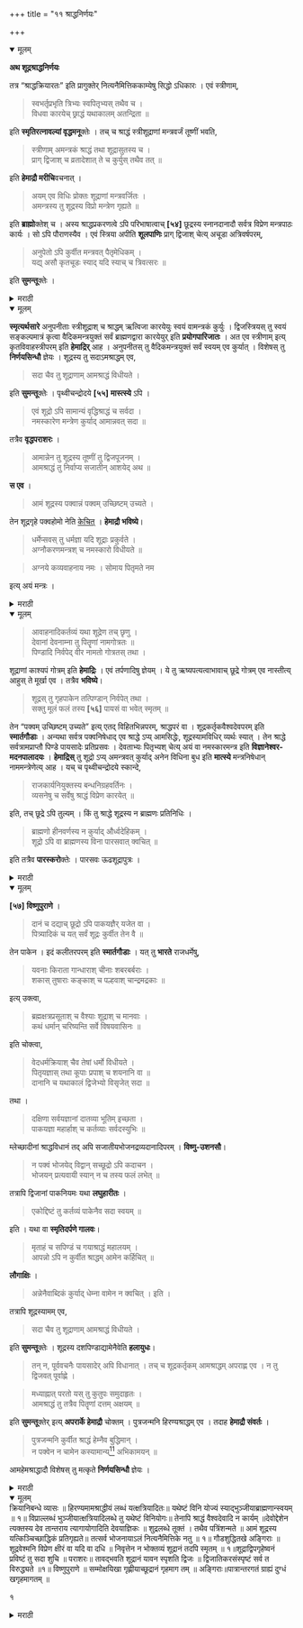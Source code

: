 +++
title = "११ श्राद्धनिर्णयः"

+++

<details open><summary>मूलम्</summary>

**अथ शूद्रश्राद्धनिर्णयः**

तत्र “श्राद्धक्रियारतः” इति प्रागुक्तेर् नित्यनैमित्तिककाम्येषु सिद्धो ऽधिकारः । एवं स्त्रीणाम्,

> स्वभर्तृप्रभृति त्रिभ्यः स्वपितृभ्यस् तथैव च ।  
विधवा कारयेच् छ्राद्धं यथाकालम् अतन्द्रिता ॥

इति **स्मृतिरत्नावल्यां वृद्धमनू**क्तेः । तच् च श्राद्धं स्त्रीशूद्राणां मन्त्रवर्जं तूष्णीं भवति,

> स्त्रीणाम् अमन्त्रकं श्राद्धं तथा शूद्रासुतस्य च ।  
प्राग् द्विजाश् च व्रतादेशात् ते च कुर्युस् तथैव तत् ॥

इति **हेमाद्रौ मरीचि**वचनात् । 

> अयम् एव विधिः प्रोक्तः शूद्राणां मन्त्रवर्जितः ।  
अमन्त्रस्य तु शूद्रस्य विप्रो मन्त्रेण गृह्यते ॥

इति **ब्राह्मो**क्तेश् च । अस्य श्राद्धप्रकरणत्वे ऽपि परिभाषात्वाच् **[५४]** छूद्रस्य स्नानदानादौ सर्वत्र विप्रेण मन्त्रपाठः कार्यः । सो ऽपि पौराणस्यैव । एवं स्त्रिया अपीति **शूलपाणिः** प्राग् द्विजाश् चेत्य् अचूडा अत्रिवर्षपरम्,

> अनुपेतो ऽपि कुर्वीत मन्त्रवत् पैतृमेधिकम् ।  
यद्य् असौ कृतचूडः स्याद् यदि स्याच् च त्रिवत्सरः ॥

इति **सुमन्तू**क्तेः । 
</details> 

<details><summary>मराठी</summary>

यानन्तर शूद्राचा श्राद्धनिर्णय साङ्गतो. 

पूर्वी याज्ञवल्क्य वचनाम्त "श्राद्धकर्मरत" असे झटले आहे त्यावरून नित्य[^१], नैमित्तिक[^२], व काम्य[^३] श्राद्धकर्माचे ठायीं शूद्रास अधिकार सिद्ध झाला, व असाच स्त्रियांसही झाला. कारण, " आपला पति इत्यादि तीन, व आपला बाप, आजा, आणि पणजा याञ्च्या उद्देशाने यथाकाली आलस्य न करितां विधवास्त्रीने श्राद्ध करावें.' अशी स्मृ. तिरत्नावलीत वृद्धमनूची उक्ति आहे. याप्रकारे ज्या श्राद्धाविषयीं स्त्रीशूद्राम्स अधि कार आहे; ते त्याञ्चे मन्त्ररहित तूष्णीं[^४] होते. कारण, "स्त्रिया, शूद्र, व अनुपनीत द्विज यान्नी अमन्त्रक श्राद्ध करावें.'' असें हेमाद्रीम्त मरीचीचे वचन आहे, व "हाच विधि मन्त्रर हित शूद्रास उक्त आहे. मन्त्राधिकाररहित असलेल्या शूद्राचे श्राद्ध, आपण पठण केलेल्या मन्त्राने ब्राह्मण सम्पादन करितो." अशी ब्राह्मपुराणोक्ति आहे. येथे हे पूर्वोक्त ब्राह्मवचन श्राद्धप्रकरणांत घेतले आहे; याकरितां त्याची अन्यत्र प्रवृत्ति होऊ नये परन्तु तें परिभा पारूप आहे, या हेतूस्तव शूद्राच्या स्नानदानादि सर्व कर्माम्त ब्राह्मणाने मन्त्रपाठ करावा; व तोही पौराणमन्त्राचाच. "स्त्रीकर्तृक कर्मान्तही असेच करावें.” असे शूलपाणि ह्म णतो. तसेम्च पूर्वोक्त मरीचिवचनाम्त "उपनयनाच्या पूर्वी द्विजान्नी.' असें झटले आहे; तें चौल, अथवा तीन वर्षे पुरी होण्यापूर्वी द्विजान्नी अमन्त्रक करावें एतदर्थ आहे, असे समजावे. कारण, "अनुपनीत द्विजानेही पितृसम्बन्धी श्राद्धादिकर्म समन्त्रक करावेम्, परन्तु जर तो चौल झालेला, अथवा तीन वर्षाञ्चा असेल तर." अशी सुमन्तूची उक्ति आहे. 

[^१]: जी कर्मे न केली असतां प्रत्यवाय येतो त्याम्स नित्यकर्मे असें ह्मणतात. उदाहरणार्थ सन्ध्यावन्दनादि. 

[^२]: "नैमित्तिक" ह्मणजे काही एक निमित्तास उद्देशून केलेली कम.- उदाहरणार्थ ग्रहणसङ्क्रान्त्यादिकाम्. स उद्देशून केलेली दाने वगैरे.

[^३]: ऐहिक अथवा पारलौकिक सुखादिप्राप्त्यर्थ केलेल्या कर्मास "काम्यकम" असें झणतात. उदाहर• णार्थ सङ्कठ्यादिक व्रतेम्, व तुलादि दाने वगैरे. 

[^४]: "तूष्णीम्" (उगीच) ह्मणजे मन्त्र वगैरे न ह्मणतां केवल ती क्रियामात्र करणे; अर्थात् स्त्रीशद्रकर्तक श्रादाम्त मन्त्र न ह्मणतां क्रियामात्र करावी; असे सिद्ध होते. 
</details>
 
<details open><summary>मूलम्</summary>

**स्मृत्यर्थसारे** अनुपनीताः स्त्रीशूद्राश् च श्राद्धम् ऋत्विजा कारयेयुः स्वयं वामन्त्रकं कुर्युः । द्विजस्त्रियस् तु स्वयं सङ्कल्पमात्रं कृत्वा वैदिकमन्त्रयुक्तं सर्वं ब्राह्मणद्वारा कारयेयुर् इति **प्रयोगपारिजातः** । अत एव स्त्रीणाम् इत्य् कृतविवाहस्त्रीपरम् इति **हेमाद्रिर्** आह । अनुपनीतस् तु वैदिकमन्त्रयुक्तं सर्वं स्वयम् एव कुर्यात् । विशेषस् तु **निर्णयसिन्धौ** ज्ञेयः । शूद्रस्य तु सदाऽमश्राद्धम् एव,

> सदा चैव तु शूद्राणाम् आमश्राद्धं विधीयते ।

इति **सुमन्तू**क्तेः । पृथ्वीचन्द्रोदये **[५५]** **मास्त्स्ये** ऽपि । 

> एवं शूद्रो ऽपि सामान्यं वृद्धिश्राद्धं च सर्वदा ।  
नमस्कारेण मन्त्रेण कुर्याद् आमान्नवत् सदा ॥

तत्रैव **वृद्धपराशरः** ।

> आमान्नेन तु शूद्रस्य तूष्णीं तु द्विजपूजनम् ।  
आमश्राद्धं तु निर्वाप्य सजातीन् आशयेद् अथ ॥

**स एव** ।

> आमं शूद्रस्य पक्वान्नं पक्वम् उच्छिष्टम् उच्यते ।

तेन शूद्रगृहे पक्वहोमो नेति <u>केचित्</u> । **हेमाद्रौ भविष्ये**। 

> धर्मेप्सवस् तु धर्मज्ञा यदि शूद्राः प्रकुर्वते ।  
अग्नौकरणमन्त्रश् च नमस्कारो विधीयते ॥

> अग्नये कव्यवाहनाय नमः । सोमाय पितृमते नम 

इत्य् अयं मन्त्रः ।
</details> 

<details><summary>मराठी</summary>

स्मृत्यर्थसाराम्त "अनुपनीत, व स्त्रिया आणि शूद्र ह्यान्नी ऋत्विजाकरवी श्राद्ध कर वावेम्; अथवा स्वयमेव अमन्त्रक करावें." असे साङ्गितले आहे. "द्विनस्त्रियान्नी तर सङ्कल्प मात्र आपण करून वैदिकमन्त्रयुक्त सर्व श्राद्ध ब्राह्मणद्वारा करावें." असे प्रयोगपरि जातकर्ता ह्मणतो. अतएव "स्त्रीणाममन्त्रकं हे वाक्य ज्या स्त्रीचा विवाह झाला नाही तिला लागू आहे[^५]." असें हेमाद्रि ह्मणतो. अनुपनीताने तर वैदिकमन्त्रयुक्त सर्व श्राद्ध स्वयमेव करावें[^६]. 

[^५]: येथे "पूर्वोक्त हेमाद्रीने घेतलेलें मरीचिवचन विवाह न झालेल्या स्त्रीस लागू आहे.” असें ह्मटले आहे, त्याचे कारण असे की, विवाहित स्त्रीला आचार्यद्वारा समन्त्रक करण्याचा अधिकार आहे, व जातीचा ब्राह्मण असला तथापि त्यास उपनयनापूर्वी जसा वेदाधिकार नाहीम्; तसाच उपनयनस्थानीय असलेला विवाह झाल्यावाञ्चून स्त्रियाम्स वैदिककर्मसम्बन्धी अधिकार नाही. असे समजावेम्. 

[^६]: येथे "उपनयन न झालेल्याने वैदिक मन्त्रयुक्त सर्व श्राद्ध करावे." असे साङ्गितले आहे. ते केवळ प्रति. वार्षिक श्राद्ध व अन्त्य कर्म करण्यापुरतेच आहे असे समजावे. कारण, पुत्र असतां ते अन्यास करण्याला अधिकार नाही. 

एतत्सम्बन्धी विशेष शास्त्रार्थ निर्णयसिन्धूत पहावा. शूद्रास तर नेहमी आमश्रा द्धच विहित आहे. कारण, "नेहमीं शूद्रास आमश्राद्धच विहित होय.” अशी सुमन्तूची उक्ति आहे. पृथ्वीचन्द्रोदयाम्त मत्स्यपुराणांत "असें शूद्रानेही नमः मन्त्राने सामान्य श्राद्ध, व वृद्धिश्राद्ध आमान्नानेच करावें." असे साङ्गितले आहे. त्याच पृथ्वीचन्द्रो दयाम्त वृद्धपराशर ह्मणतो की, "शूद्राने तूष्णीं ब्राह्मणाचे पूजन करून आमान्नाने श्राद्ध करावेम्, आणि आपल्या जातिवर्गास भोजन द्यावें." असे साङ्गून नन्तर तोच ह्मणतो की, "शूद्राकडचे आमान्न शिजविलेल्या अन्नासारखेम्, व शिजविलले उच्छिष्टासारखें होतें." ह्मणूनच “शूद्राच्या घरीं शिजलेल्या अन्नाने (चरूने) होम करूं नये." असें कित्येक ह्मणतात. हेमाद्रीत भविष्यपुराणांत "धर्माची इच्छा करणारे, व स्वतः धर्मज्ञ असे शूद्र, जर श्राद्ध करतील तर त्यान्तील अग्नौकरणाचेठायीं नमः मन्त्राचे पठण त्यास वि हित आहे."जसें-"अग्नयेकव्यवाहनाय नमः।सोमाय पितृमते नमः"असा मन्त्र ह्मणावा. 
</details>

<details open><summary>मूलम्</summary>

> आवाहनादिकर्तव्यं यथा शूद्रेण तच् छृणु ।  
देवानां देवनाम्ना तु पितॄणां नामगोत्रतः ॥  
पिण्डादि निर्वपेद् वीर नामतो गोत्रतस् तथा ।

शूद्राणां काश्यपं गोत्रम् इति **हेमाद्रिः** । एवं तर्पणादिषु ज्ञेयम् । ये तु ऋष्यपत्यत्वाभावाच् छूद्रे गोत्रम् एव नास्तीत्य् आहुस् ते मूर्खा एव । तत्रैव **भविष्ये**। 

> शूद्रस् तु गृहपाकेन तत्पिण्डान् निर्वपेत् तथा ।  
सक्तु मूलं फलं तस्य **[५६]** पायसं वा भवेत् स्मृतम् ॥

तेन “पक्वम् उच्छिष्टम् उच्यते” इत्य् एतद् विहितभिन्नपरम्, श्राद्धपरं वा । शूद्रकर्तृकवैश्वदेवपरम् इति **स्मार्तगौडाः** । अन्यथा सर्वत्र पक्वनिषेधाद् एव श्राद्धे ऽप्य् आमसिद्धेः, शूद्रस्यामविधिर् व्यर्थः स्यात् । तेन श्राद्धे सर्वत्रामप्राप्तौ पिण्डे पायसादेः प्रतिप्रसवः । देवताभ्यः पितृभ्यश् चेत्य् अयं वा नमस्कारमन्त्र इति **विज्ञानेश्वर-मदनपालादयः** । **हेमाद्रिस्** तु शूद्रो ऽप्य् अमन्त्रवत् कुर्याद् अनेन विधिना बुध इति **मात्स्ये** मन्त्रनिषेधान् नाममन्त्रेणेत्य् आह । यच् च पृथ्वीचन्द्रोदये स्कान्दे,

> राजकार्यनियुक्तस्य बन्धनिग्रहवर्तिनः ।  
व्यसनेषु च सर्वेषु श्राद्धं विप्रेण कारयेत् ॥

इति, तच् छूद्रे ऽपि तुल्यम् । किं तु श्राद्धे शूद्रस्य न ब्राह्मणः प्रतिनिधिः । 

> ब्राह्मणो हीनवर्णस्य न कुर्याद् और्ध्वदेहिकम् ।  
शूद्रो ऽपि वा ब्राह्मणस्य विना पारसवात् क्वचित् ॥

इति तत्रैव **पारस्करो**क्तेः । पारसवः ऊढशूद्रापुत्रः ।
</details> 

<details><summary>मराठी</summary>

“शूद्राने देव, व पितर याञ्चे आवाहनादि कसे करावें तें ऐक. देवाञ्चे आवाहन देवाञ्च्या नामाने (पुरुरवावसञ्ज्ञक इत्यादि) करावेम्. आणि पितराञ्चे, नाम, व गोत्र उच्चार करून करावे. हे वीरा[^७], पिण्डादिदानही नामगोत्रोच्चारपूर्वक करावें.” “शूद्राचे काश्यप[^८] गोत्र." असे हेमाद्रि ह्मणतो. तर्पणादिकाविषयीही याचप्रमाणे जाणावें. 

[^७]: हे सम्बोधन कृष्णाने धर्मराजास दिले आहे. सर्व भविष्यपुराणांत मुख्यलें कृष्णयुधिष्ठिरसंवाद आहे. 

[^८]: यद्यपि शद्राम्स गोत्रादि नाही असे पूर्वी झटले आहे व "सर्व प्रजा काश्यपी आहेत." या श्रुतीवरून शुदास काश्यप गोत्री ह्मणतां येईल; तथापि गोत्रसम्बन्धास विशेष मानून जे जे कर्माधिकार ब्राह्मणादिकाम्स विहित आहेत ते शद्वाम्स नाहीत. 

जे कित्येक ग्रन्थकर्ते “शूद्र हे गोत्रप्रवर्तक ऋषीञ्चे पुत्र नव्हत, अतएव त्याम्स गोत्रच नाही." असें ह्मणतात, ते मूर्खच होत. कारण, शूद्रास काश्यपगोत्र लागू आहे. तेथेच हेमाद्रीत भविष्यवचन आहे. ते असें की, "शूद्राने तर, घराम्त शिजविलेल्या अन्नाने श्राद्धसम्बन्धी पिण्डदानादिक करावेम्, ते अन्न सातु, मूल, फल, अथवा पायस हेच असावें." यावरून पूर्वी साङ्गितलेल्या मरीचिवचनास हि विरोध येतो. तस्मात् हे वचन विहितभिन्नपर, अर्थात् सातु, मूल, फल, पायस याञ्चा निषेध करणारे नाही. अथवा तें वचन श्राद्धापुर्तेच आहे असे समजावेम्. “शूद्रकर्तृक वैश्वदे वपर," असें स्मार्तगौड ह्मणतात. नाहीम्पेक्षां सर्वत्र पक्कान्नाचा (शिजविलेल्या अन्नाचा ) निषेध केला आहे; या हेतूस्तव आमान्नाने श्राद्ध करावे, असे सिद्ध असतां "शूद्राने आम श्राद्ध करावें." हा विधि व्यर्थ होईल, व तेणेकरून श्राद्धाम्त सर्वत्र आमान्नाची प्राप्ति झाली असताम्, पिण्डसुद्धां आमानानेच द्यावे. असे होईल ह्मणून, "सक्तुमूलम्" या वाक्या ने पिण्डाविषयीं पायसादिकाञ्चा प्रतिप्रसव होतो. "देवताभ्यः पितृभ्यश्च हा अथवा नम स्कार मन्त्र घ्यावा." असें विज्ञानेश्वर व मदनपालादिकाञ्चे मत आहे. हेमाद्री तर "शूद्रोप्यमन्त्रवत् ह्या मत्स्यपुराणवचनाम्त मन्त्राचा निषेध केला आहे. यास्तव नाम मन्त्रानेच श्राद्ध करावें." असें ह्मणतो. जे पृथ्वीचन्द्रोदयाम्त स्कन्दपुराणवचन आहे की, राजाचे कार्य करणारा (सरकारी कामदार), बन्दिशाळेत असणारा, अथवा बलात्काराने अ डकवून ठेविलेला, अथवा सर्वप्रकारच्या सङ्कटाम्त असणारा, यान्नी ब्राह्मणाकरवी श्राद्धे कर वावी." ह्मणून, तें ब्राह्मण, क्षत्रिय, वैश्य, शूद्र, याम्स समानच आहे. परन्तु श्राद्धाम्त शूद्रांला ब्राह्मण [^८]प्रतिनिधि होत नाही. कारण, ब्राह्मणानें खालच्या वर्णाचें और्वदेहिक करूं नये. शू द्राने ब्राह्मणाचेही करूं नये. केवल पारसवाने[^९] मात्र करावे. अशी पारस्कराची उक्ति आहे. 

[^८]: हा शब्द लोकप्रसिद्ध आहे. एकाबद्दल त्याच्या जागी दुसरा असून त्याचे काम आपण करणाग यास प्रतिनिधि मणतात. हा प्रायः कर्ममार्गात समान वर्णाचा असला पाहिजे. 

[^९]: ही एक सङ्करजाती आहे याविषयी पुढे जातिनिर्णयाम्त वर्णन केले आहे. 
</details>

<details open><summary>मूलम्</summary>

**[५७]** **विष्णुपुराणे** ।

> दानं च दद्याच् छूद्रो ऽपि पाकयज्ञैर् यजेत वा ।  
पित्र्यादिकं च यत् सर्वं शूद्रः कुर्वीत तेन वै ॥

तेन पाकेन । इदं कलीतरपरम् इति **स्मार्तगौडाः** । यत् तु **भारते** राजधर्मेषु,

> यवनाः किराता गान्धाराश् चीनाः शबरबर्बराः ।  
शकास् तुषाराः कङ्काश् च पल्हवाश् चान्द्रमद्रकाः ॥

इत्य् उक्त्वा,

> ब्रह्मक्षत्रप्रसूताश् च वैश्याः शूद्राश् च मानवाः ।  
कथं धर्मान् चरिष्यन्ति सर्वे विषयवासिनः ॥

इति चोक्त्वा,

> वेदधर्मक्रियाश् चैव तेषां धर्मो विधीयते ।  
पितृयज्ञास् तथा कूपाः प्रपाश् च शयनानि वा ॥  
दानानि च यथाकालं द्विजेभ्यो विसृजेत् सदा ॥

तथा ।

> दक्षिणा सर्वयज्ञानां दातव्या भूतिम् इच्छता ।  
पाकयज्ञा महार्हाश् च कर्तव्याः सर्वदस्युभिः ॥

म्लेच्छादीनां श्राद्धविधानं तद् अपि सजातीयभोजनद्रव्यदानादिपरम् । **विष्णु-उशनसौ**।

> न पक्वं भोजयेद् विद्वान् सच्छूद्रो ऽपि कदाचन ।  
भोजयन् प्रत्यवायी स्यान् न च तस्य फलं लभेत् ॥

तत्रापि द्विजानां पाकनियमः यथा **लघुहारीतः** ।

> एकोद्दिष्टं तु कर्तव्यं पाकेनैव सदा स्वयम् ॥ 

इति । यथा वा **स्मृतिदर्पणे गालवः**। 

> मृताहं च सपिण्डं च गयाश्राद्धं महालयम् ।  
आपन्नो ऽपि न कुर्वीत श्राद्धम् आमेन कर्हिचित् ॥

**लौगाक्षिः** ।

> अन्नेनैवाब्दिकं कुर्याद् धेम्ना वामेन न क्वचित् । इति ।

तत्रापि शूद्रस्यामम् एव,

> सदा चैव तु शूद्राणाम् आमश्राद्धं विधीयते ।

इति **सुमन्तू**क्तेः । शूद्रस्य दशपिण्डाद्यामेनैवेति **हलायुधः**। 

> तन् न, पूर्ववचनैः पायसादेर् अपि विधानात् । तच् च शूद्रकर्तृकम् आमश्राद्धम् अपराह्ण एव । न तु द्विजवत् पूर्वाह्णे । 

> मध्याह्नात् परतो यस् तु कुतुपः समुदाहृतः ।  
आमश्राद्धं तु तत्रैव पितॄणां दत्तम् अक्षयम् ॥

इति **सुमन्तू**क्तेर् इत्य् **अपरार्के हेमाद्रौ** चोक्तम् । पुत्रजन्मनि हिरण्यश्राद्धम् एव । तदाह **हेमाद्रौ संवर्तः** ।

> पुत्रजन्मनि कुर्वीत श्राद्धं हेम्नैव बुद्धिमान् ।  
न पक्वेन न चामेन कस्यामान्य्[^१८] अभिकामयन् ॥

[^१८]:
     प्- कल्याणान्य्

आमहेमश्राद्धादौ विशेषस् तु मत्कृते **निर्णयसिन्धौ** ज्ञेयः ।
</details> 


<details><summary>मराठी</summary>

विष्णुपुराणांत "शूद्राने दान द्यावे. पाकयज्ञान्नी (स्थालीपाकाम्त साङ्गितल्याप्रमाणे) यजन करावेम्. पितृसम्बन्धिक जे सर्व कर्म तें पाकयज्ञरीतीने करावें." असे साङ्गितले आहे हे "कलिवाञ्चून इतर युगांविषयीं आहे." असें स्मार्तगौड ह्मणतात. में भारतामध्ये राजधर्मात “यवन[^१०] (मुसलमान वगैरे) भिल्ल, गान्धार, चीन, शबर, बर्बर, शक, तुषार, कङ्क. पल्हव, आन्ध्र, मद्रक" असे साङ्गून "ब्राह्मण आणि क्षत्रियाम्पासून झालेले, वैश्य, व शूद्र इत्यादि जातीची निरनिराळ्या देशाम्त राहणारी मनुष्ये धर्माचें कसें आचरण करतील?" असे साङ्गून "वैदिकधर्म, आणि क्रिया हाच त्याञ्चा धर्म असे विधान करितोम्, आणखी पितृयज्ञ (श्राद्धादिक), तसेम्च विहिरी, पाणपोयी, शय्यादान, वगैरे इतर दानें यथा काली सर्वदां त्यान्नी ब्राह्मणाला द्यावी. 

[^१०]: याञ्चे भेदवगैरे पुढे जातिनिर्णयाम्त सविस्तर वर्णिले जातील.

तसेम्च कल्याणाची इच्छा करणाराने यज्ञ करून तत्सम्बन्धी दक्षिणाही द्यावी. आणखी उत्तम प्रकारचे पाकयज्ञ करावे. हा धर्म सर्व दस्यून्नी[^११] आचरण करण्यास योग्य अशा प्रकारचा आहे." असे साङ्गितले आहे. येथे म्लेञ्छादि काम्स में श्राद्धाचे विधान केले आहे तेही त्यान्नी आपल्या जातीच्या लोकांस, भोजन अथवा भोजनाबद्दल द्रव्य देण्याविषयी त्याम्स अधिकार आहे. विष्णु, आणि उशना (शुक्र) ह्मणतात की "सच्छूद्रानेंहि (हे पुढे साङ्गू) शिजविल्या अन्नाने श्राद्धामध्ये भोजन कदापि घालू नये. जर भोजन घालील तर तो दोपी होईल, व त्या कर्माचे फल त्यास मिळणार नाही." यावरून जेथें द्विजाम्स पाकाचा[^१२] नियमच आहे; जसें लघुहारीत ह्म णतो की, "एकोद्दिष्ट श्राद्ध तर निरन्तर आपण पाकानेच करावें." आणखी जसे स्मृतिद पणांत गालव ह्मणतो “मेलेल्या दिवसाञ्चे (मृतदिवशी करावयाचें ते ) प्रतिवार्षिक, सपिण्डी, गयाश्राद्ध, महालय, इतकी श्राद्धे मोठ्या सङ्कटाम्त पडलेला असतांहि आमान्नानें करूं नयेत.” लौगाक्षि ह्मणतो, की, प्रत्याब्दिक ( प्रतिवर्षी करावयाचें तें ) अन्नानेच क रावेम्. द्रव्यद्वारा अथवा आमान्नानें कदापि करूं नये." असें लघुहारीत, गालव आणि लौगाक्षि हे द्विजान्नी एकोद्दिष्टादि श्राद्धे पक्वान्नानेच करावी असें ह्मणतात. तेथेही ती श्राद्ध शूद्राने आमान्नानेच करावी. कारण, "सदा चैवतु०" या सुमन्तुवचनाने, शूद्रास आमश्राद्धाचेच विधान केले आहे. “शूद्राचे दशपिण्डादिकही आमान्नानेच व्हावेत." असें भट्टहलायुध ह्मणतो, परन्तु ते योग्य नाही. कारण, पूर्ववचनान्नी पायसान्दिकाञ्चेही विधान केले आहे. ते शूद्रकर्तृक आमश्राद्ध अपराह्नकालीम्च[^१३] होते. द्विनासारखें पूर्वाह्नीं होत नाही. "मध्यान्हाहून पुढील जो काल त्यास कुतुपकाल[^१४] असें ह्मणतात. त्याच कालामध्ये पितराम्स आमश्राद्ध दिलें असताम्, तें अक्षय होते. " असे सुमन्तूचे वचन आहे; ह्मणून अपरार्क आणि हेमाद्रि याम्मध्ये पूर्वाह्नीं आमश्राद्ध करूं नये, असे साङ्गितले आहे. पुत्रजन्मकालीं हिरण्यश्राद्धच[^१५] करावेम्. तेच हेमाद्रीमध्ये संवर्त साङ्गतो; जसेम्- “बुद्धि मन्तानें पुत्रजन्मकालीं हिरण्यानेच श्राद्ध करावेम्. कल्याणेच्छूनें पक्क अथवा आम अन्नानें करूं नये. " आमश्राद्ध, व हिरण्यश्राद्ध इत्यादिकाञ्चा विशेष शास्त्रार्थ मी केलेल्या निर्णयसिन्धूवरून जाणावा.

[^११]: हा शब्द साधारण चोराञ्चा वाचक आहे. शबर म्लेञ्छादिकाम्स दस्यु असें ह्मणण्याचे कारण हेच की, बहुतकरून ते चोरीवर निर्वाह करीत असतात. 

[^१२]: जेथें द्विजाम्स शिजविलेल्या अन्नाचे विधान केले असेल; तेथें शद्राम्स आमानच विहित आहे असें सम जावेम्. "सदा चैव तु शुद्राणामामश्राद्धं विधीयते." असे वचन आहे. 

[^१३]: ज्या दिवसाम्त जितकें दिनमान असेल त्याचे समान ५ विभाग करावे; त्यापैकी चवथ्या भागास अप राह ह्मणावेम्. हा श्राद्धास योग्य काल होय.
 
[^१४]: दिवसाच्या १५।१६ या दोन घटिकाम्स कतुपकाल असें ह्मणतात असें धर्मशास्त्रवेत्याचे मत आहे. 

[^१५]: केवळ द्रव्यद्वारा करणे त्यास हिरण्यश्राद्ध ह्मणावेम्. 
</details>

<details open><summary>मूलम्</summary>
क्रियानिबन्धे व्यासः ॥ हिरण्यमामश्राद्धीयं लब्धं यत्क्षत्रियादितः॥ यथेष्टं विनि योज्यं स्याद्भुञ्जीयाब्राह्मणान्स्वयम् ॥ १॥ विप्राल्लब्धं भुञ्जीयात्क्षत्रियादिलब्धे तु यथेष्टं विनियोगः॥ तेनापि श्राद्धं वैश्वदेवादि न कार्यम् ॥देवोद्देशेन त्यक्तस्य देव तान्तराय त्यागायोगादिति देवयाज्ञिकः ॥ शुद्रलब्धे तूक्तं । तथैव पत्रिंशन्मते ॥ आमं शूद्रस्य यत्किञ्चिच्छाद्धिकं प्रतिगृह्यते॥ तत्सर्व भोजनायाऽलं नित्यनैमित्तिके नतु ॥ १॥ गौडशुद्धितखे अङ्गिराः ॥शूद्रवेश्मनि विप्रेण क्षीरं वा यदि वा दधि ॥ निवृत्तेन न भोक्तव्यं शूद्रानं तदपि स्मृतम् ॥ १॥शूद्राद्विपगृहेष्वनं प्रविष्टं तु सदा शुचि ॥ पराशरः॥ तावद्भवति शूद्रानं यावन स्पृशति द्विजः ॥ द्विजातिकरसंस्पृष्टं सर्व त विरुद्ध्यते ॥१॥ विष्णुपुराणे ॥ सम्मोक्षयिखा गृह्णीयाच्छूद्रानं गृहमाग तम् ॥ अङ्गिराः॥पात्रान्तरगतं ग्राह्यं दुग्धं खगृहमागतम् ॥ 


१ 

<details><summary>मराठी</summary>
याप्रमाणे शूद्राने आमान्नश्राद्ध करावें झणून सिद्ध केलेम्; आताम्, तत्सम्बन्धी आमान्नाची व्यवस्था ब्राह्मणाने कशी करावी ते साङ्गतो. 
क्रियानिबन्धाम्त व्यास ह्मणतो की, “श्राद्धसम्बन्धी में आमान्न, अथवा द्रव्य क्षत्रिया दिकाम्पासून प्राप्त झाले असेल, त्याचा यथेष्ट विनियोग करावा. " तो असा की, ब्राह्मणाम्स भोजन द्यावे, अथवा आपण भोजन करावें." ब्राह्मणापासून प्राप्त झाले असेल तर, स्वतः भोजन करावेम्; आणि क्षत्रियादिकाम्पासून मिळाले असेल तर, त्याचा इच्छेप्रमाणे विनियोग करावा, अशी वरील वचनाची व्यवस्था आहे. तथापि ह्या वचनावरून श्राद्ध मात्र करावे असे सिद्ध होते; परन्तु वैश्वदेवादि करू नये. कारण, " एका देवाच्या उद्देशानें त्याग केलेल्या द्रव्याचा अन्य देवतेच्या उद्देशाने त्याग करितां येत नाही." असे देवयाशिका, मत आहे. शूद्रापासून आमान्न प्राप्त झाले असता, त्याची कशी व्यवस्था करावी? याविषयी त्याच क्रियानिबन्धाम्त पत्रिंशन्मताम्त साङ्गितले आहे. जसें " ब्राह्मण शूद्रश्राद्धसम्बन्धी में कांहीं आमान्न ग्रहण करील, ते सर्वही भोजनास योग्य आहे. अर्थात् तेणेकरून भोजन करावेम्; परन्तु नित्य अथवा नैमित्तिक, करूं नये." तसेम्च गौडशुद्धित्तखाम्त अङ्गिरा ह्मणतो की, " ब्राह्मण निवृत्तिमार्गपर (प्रतिग्रह न घेणारा ) असेल तर, त्याने शूद्राच्या घराम्त दूध अथवा दहीं भक्षण करूं नये. कारण, तेंही शूद्रान्नच ह्मटले आहे. शूद्रापासून ब्राह्मणाच्या घराम्त आलेले अन्न ( आमान्न ) निरन्तर शुद्ध आहे. " पराशर ह्मणतो 
 की, " तावत्कालपर्यम्त शूद्रान्न होतेम्, जोपर्यम्त ब्राह्मण त्याला स्पर्श करीत नाही. ब्राह्मणाचा हस्तस्पर्श झाला असतां तें सर्वही शुद्ध होतें." विष्णुपुराणांत “शूद्राने आमान आपल्या घराम्त आणून दिलें असतां तें प्रोक्षण करून घ्यावेम्, " असे साङ्गितले आहे. अङ्गिरा - णतो की, “ ज्या पात्रान्तून शूद्राने दूध आणिलें असेल, त्यान्तून ते ब्राह्मणाने आपल्या पात्राम्त घ्यावेम्, ह्मणने शुद्ध होते." 

 ### पवित्रधारणस्य विचारः
 <details open><summary>मूलम्</summary>
तथा अनुपनीतस्त्रीशूद्रादेरुत्तरीयेण सव्याऽपसव्ये ज्ञेये ॥ तच्चोत्तरीयं वस्त्रोत्तरी याभावे यङ्गुलं व्यङ्गुलं चतुरङ्गुलं वा परिमण्डलम् ॥ षण्णवत्यङ्गुलं दीर्घमिति जातूकोक्तं ज्ञेयम् । तदभावे उपरिवासोमात्रम् ॥ अपसव्यं क्रमाद्वस्त्रं कृखा कश्चि सगोत्रजः ॥ इति ब्राह्मोक्तेरिति मैथिलवाचस्पतिः॥स्मृतिकौमुद्यां बौधायनः ॥ शूद्राणामित्युपक्रम्य उपवीतं वस्त्रविन्यासादिति ॥ 

<details><summary>मराठी</summary>
तसेम्च अनुपनीत द्विज, स्त्रिया, व शूद्र याञ्चे सव्य आणि अपसव्य उत्तरीय वस्त्राने होते. जर तें उत्तरीय वस्त्र नसेल तर २।३ अथवा चार बोटें रुन्दी, आणि ९६ बोटे लां बीची रेशमी फीत जिची शेवटें जोडलेली असतील अशी, जातूकर्ण्यऋषीने साङ्गितलेल्या प्रकारची विहित आहे असें जाणावेम्. त्याच्या अभावी तर अङ्गावर घेण्याचे वस्त्र मात्र अ सावेम्. कारण, “कोणी एक गोत्रन पुरुष पैतृक कर्म करीत असताम्, त्याणे उपर्वस्त्र अप सव्य करून कर्म चालवावें." अशी ब्रह्मपुराणोक्ति आहे, ह्मणून मैथिलवाचस्पति लि हितो. स्मृतिकौमुदीत बौधायन " शूद्राणाम्" येथून उपक्रम करून ह्मणतो की, “ उ तरीय वस्त्र उपवीतासारिखें केल्याने उपवीत होते. "" 

<details open><summary>मूलम्</summary>
शङ्खः॥ चतुभिर्दर्भपिजूलैर्ब्राह्मणस्य पवित्रकम् ॥ एकैकं न्यूनमुद्दिष्टं वर्णे वर्णे यथाक्रमम् ॥१॥ मण्डले तु शूद्रस्याऽभ्युक्षणं मतमित्यादि निर्णयसिन्धौ ज्ञेयम् ॥ शूद्रस्य तिलकविधिरुक्तः पराशरपुराणे । ऊर्ध्वपुण्ड्रं त्रिपुण्ड्रं च वर्तुलं चतुरस्रकम् ॥ अर्धचन्द्रादिकं लिङ्गं वेदनिष्ठो न धारयेत् ॥ १॥ वेदनिष्ठ इत्युक्तेः शूद्राऽनुज्ञा ॥ मदनपारिजाते ब्राह्मे ॥ ऊर्ध्वपुण्ड्रं द्विजः कुर्यात्क्षत्रियस्तु त्रिपुण्डूकम् ॥ अर्धचन्द्रं तु वैश्यश्च वर्तुलं शूद्रजातिषु ॥१॥ विष्ण्वाश्वलायनौ ॥ शङ्खचक्रायङ्कनं च गीतनृत्यादि कं तथा । एकजातेरयं धर्मो न जातु स्याट्विजन्मनः॥१॥ पुरुषार्थप्रबोधशिवसर्व खादौ तु स्त्रीशूद्रयोविभूतिधारणमप्युक्तम् ॥ इति रामकृष्णभट्टात्मजकमलाकरभट्टकृते शूद्रधर्मप्रकाशे शूद्रश्राद्धनिर्णयः॥ 

<details><summary>मराठी</summary>
( यानन्तर पवित्रधारणाचा विचार साङ्गतो.) याविषयी शङ्ख ह्मणतो की, " चार दर्भाच्या काड्यान्नी ब्राह्मणाचे पवित्रक होते. याम्त वर्णक्रमाने एकेक कमी केल्याने इतर वर्णाचें पवित्रक होते. अर्थात् क्षत्रियाचें तीन दर्भानी, वैश्याचे दोन दर्भानी, आणि शूद्राचे एक दर्भाने अशी होतात." 

१ हे वनखण्ड बहुतकरून पैतृक कर्मात अवश्य घेण्याचा सम्प्रदाय आहे. 
२ पाङ्घरण्याच्या धोत्रास उत्तरीयवस्त्र प्रणतात. व त्याने निर्वाह होतो. 
